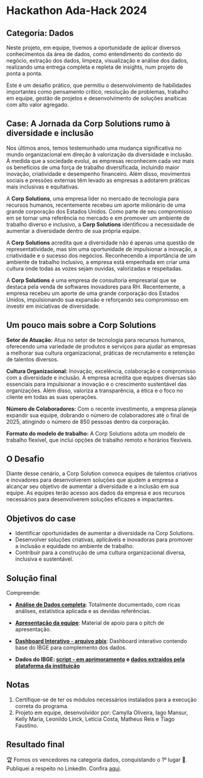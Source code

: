 # Hackathon Ada-Hack 2024

## Categoria: Dados

Neste projeto, em equipe, tivemos a oportunidade de aplicar diversos conhecimentos da área de dados, como entendimento do contexto do negócio, extração dos dados, limpeza, visualização e análise dos dados, realizando uma entrega completa e repleta de insights, num projeto de ponta a ponta.

Este é um desafio prático, que permitiu o desenvolvimento de habilidades importantes como pensamento crítico, resolução de problemas, trabalho em equipe, gestão de projetos e desenvolvimento de soluções anaíticas com alto valor agregado.

## Case: A Jornada da Corp Solutions rumo à diversidade e inclusão

Nos últimos anos, temos testemunhado uma mudança significativa no mundo organizacional em
direção à valorização da diversidade e inclusão. À medida que a sociedade evolui, as empresas
reconhecem cada vez mais os benefícios de uma força de trabalho diversificada, incluindo maior
inovação, criatividade e desempenho financeiro. Além disso, movimentos sociais e pressões
externas têm levado as empresas a adotarem práticas mais inclusivas e equitativas.

A **Corp Solutions**, uma empresa líder no mercado de tecnologia para recursos humanos, recentemente
recebeu um aporte milionário de uma grande corporação dos Estados Unidos. Como parte de seu
compromisso em se tornar uma referência no mercado e em promover um ambiente de trabalho diverso
e inclusivo, a **Corp Solutions** identificou a necessidade de aumentar a diversidade dentro de sua
própria equipe.

A **Corp Solutions** acredita que a diversidade não é apenas uma questão de representatividade, mas
sim uma oportunidade de impulsionar a inovação, a criatividade e o sucesso dos negócios.
Reconhecendo a importância de um ambiente de trabalho inclusivo, a empresa está empenhada em
criar uma cultura onde todas as vozes sejam ouvidas, valorizadas e respeitadas.

A **Corp Solutions** é uma empresa de consultoria empresarial que se destaca pela venda de softwares
inovadores para RH. Recentemente, a empresa recebeu um aporte de uma grande corporação dos Estados
Unidos, impulsionando sua expansão e reforçando seu compromisso em investir em iniciativas de
diversidade.

## Um pouco mais sobre a Corp Solutions

**Setor de Atuação:** Atua no setor de tecnologia para recursos humanos, oferecendo uma variedade de
produtos e serviços para ajudar as empresas a melhorar sua cultura organizacional, práticas de
recrutamento e retenção de talentos diversos.

**Cultura Organizacional:** Inovação, excelência, colaboração e compromisso com a diversidade e
inclusão. A empresa acredita que equipes diversas são essenciais para impulsionar a inovação e o
crescimento sustentável das organizações. Além disso, valoriza a transparência, a ética e o foco no
cliente em todas as suas operações.

**Número de Colaboradores:** Com o recente investimento, a empresa planeja expandir sua equipe,
dobrando o número de colaboradores até o final de 2025, atingindo o número de 850 pessoas dentro da
corporação. 

**Formato do modelo de trabalho:** A Corp Solutions adota um modelo de trabalho flexível, que inclui
opções de trabalho remoto e horários flexíveis.

## O Desafio

Diante desse cenário, a Corp Solution convoca equipes de talentos criativos e inovadores para desenvolverem soluções que ajudem a empresa a alcançar seu objetivo de aumentar a diversidade e a inclusão em sua equipe. As equipes terão acesso aos dados da empresa e aos recursos necessários para desenvolverem soluções eficazes e impactantes.

## Objetivos do case

- Identificar oportunidades de aumentar a diversidade na Corp Solutions.
- Desenvolver soluções criativas, aplicáveis e inovadoras para promover a inclusão e equidade no ambiente de trabalho.
- Contribuir para a construção de uma cultura organizacional diversa, inclusiva e sustentável.


## Solução final

Compreende:

- **[Análise de Dados completa](https://github.com/tiagotff/Hackathon_Ada_Tech_2024_Corp_Solutions/blob/main/Ada_hack_notebook.ipynb)**: Totalmente documentado, com ricas análises, estatística aplicada e as devidas referências.

- **[Apresentação da equipe](https://github.com/tiagotff/Hackathon_Ada_Tech_2024_Corp_Solutions/blob/main/Ada_hack_apresentacao.pptx)**: Material de apoio para o pitch de apresentação.

- **[Dashboard Interativo - arquivo pbix](https://github.com/tiagotff/Hackathon_Ada_Tech_2024_Corp_Solutions/blob/main/Ada_hack_dashboard.pbix)**: Dashboard interativo contendo base do IBGE para complemento dos dados.

- **Dados do IBGE: [script - em aprimoramento](https://github.com/tiagotff/Hackathon_Ada_Tech_2024_Corp_Solutions/blob/main/ibge/Censo_Demografico_IBGE_2022.ipynb) e [dados extraídos pela plataforma da instituição](https://github.com/tiagotff/Hackathon_Ada_Tech_2024_Corp_Solutions/blob/main/ibge/Tabela%209606.xlsx)**

## Notas
1. Certifique-se de ter os módulos necessários instalados para a execução correta do programa.
2. Projeto em equipe, desenvolvidor por: Camylla Oliveira, Iago Mansur, Kelly Maria, Leonildo Linck, Letícia Costa, Matheus Reis e Tiago Faustino.

## Resultado final
🏆 Fomos os vencedores na categoria dados, conquistando o 1º lugar 🥇. Publiquei a respeito no LinkedIn. Confira [aqui](https://www.linkedin.com/posts/tiagofaustino91_dados-diversidadeeinclusaeto-hackathon-activity-7187660920163090432-j2Vs?utm_source=share&utm_medium=member_desktop).
